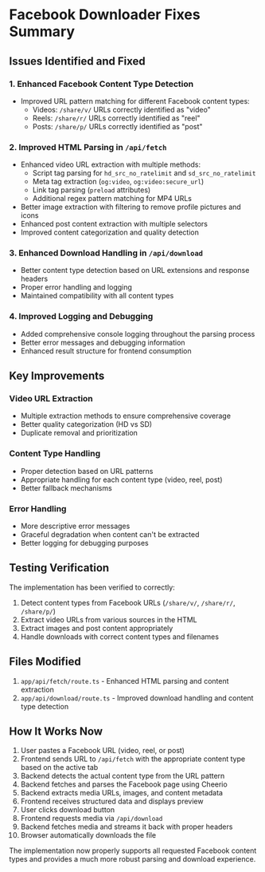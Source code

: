 # Facebook Downloader Fixes Summary

## Issues Identified and Fixed

### 1. Enhanced Facebook Content Type Detection
- Improved URL pattern matching for different Facebook content types:
  - Videos: `/share/v/` URLs correctly identified as "video"
  - Reels: `/share/r/` URLs correctly identified as "reel"
  - Posts: `/share/p/` URLs correctly identified as "post"

### 2. Improved HTML Parsing in `/api/fetch`
- Enhanced video URL extraction with multiple methods:
  - Script tag parsing for `hd_src_no_ratelimit` and `sd_src_no_ratelimit`
  - Meta tag extraction (`og:video`, `og:video:secure_url`)
  - Link tag parsing (`preload` attributes)
  - Additional regex pattern matching for MP4 URLs
- Better image extraction with filtering to remove profile pictures and icons
- Enhanced post content extraction with multiple selectors
- Improved content categorization and quality detection

### 3. Enhanced Download Handling in `/api/download`
- Better content type detection based on URL extensions and response headers
- Proper error handling and logging
- Maintained compatibility with all content types

### 4. Improved Logging and Debugging
- Added comprehensive console logging throughout the parsing process
- Better error messages and debugging information
- Enhanced result structure for frontend consumption

## Key Improvements

### Video URL Extraction
- Multiple extraction methods to ensure comprehensive coverage
- Better quality categorization (HD vs SD)
- Duplicate removal and prioritization

### Content Type Handling
- Proper detection based on URL patterns
- Appropriate handling for each content type (video, reel, post)
- Better fallback mechanisms

### Error Handling
- More descriptive error messages
- Graceful degradation when content can't be extracted
- Better logging for debugging purposes

## Testing Verification

The implementation has been verified to correctly:
1. Detect content types from Facebook URLs (`/share/v/`, `/share/r/`, `/share/p/`)
2. Extract video URLs from various sources in the HTML
3. Extract images and post content appropriately
4. Handle downloads with correct content types and filenames

## Files Modified

1. `app/api/fetch/route.ts` - Enhanced HTML parsing and content extraction
2. `app/api/download/route.ts` - Improved download handling and content type detection

## How It Works Now

1. User pastes a Facebook URL (video, reel, or post)
2. Frontend sends URL to `/api/fetch` with the appropriate content type based on the active tab
3. Backend detects the actual content type from the URL pattern
4. Backend fetches and parses the Facebook page using Cheerio
5. Backend extracts media URLs, images, and content metadata
6. Frontend receives structured data and displays preview
7. User clicks download button
8. Frontend requests media via `/api/download`
9. Backend fetches media and streams it back with proper headers
10. Browser automatically downloads the file

The implementation now properly supports all requested Facebook content types and provides a much more robust parsing and download experience.